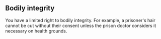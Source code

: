 ##  Bodily integrity

You have a limited right to bodily integrity. For example, a prisoner's hair
cannot be cut without their consent unless the prison doctor considers it
necessary on health grounds.
